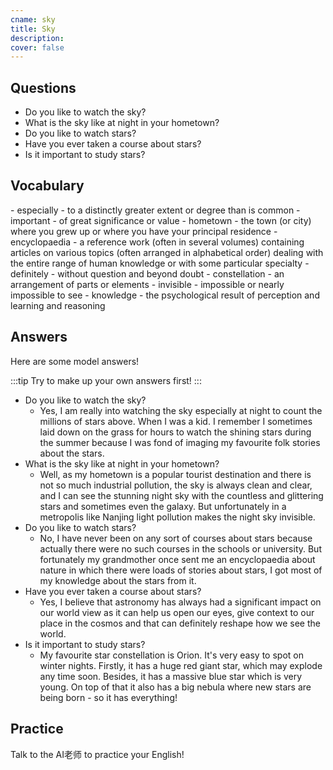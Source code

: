 ```yaml
---
cname: sky
title: Sky
description: 
cover: false
---
```

<banner></banner>

## Questions

- Do you like to watch the sky?
- What is the sky like at night in your hometown?
- Do you like to watch stars?
- Have you ever taken a course about stars?
- Is it important to study stars?

## Vocabulary

<vocab-list>
- especially
  - to a distinctly greater extent or degree than is common
- important
  - of great significance or value
- hometown
  - the town (or city) where you grew up or where you have your principal residence
- encyclopaedia
  - a reference work (often in several volumes) containing articles on various topics (often arranged in alphabetical order) dealing with the entire range of human knowledge or with some particular specialty  
- definitely
  - without question and beyond doubt
- constellation
  - an arrangement of parts or elements
- invisible
  - impossible or nearly impossible to see
- knowledge
  - the psychological result of perception and learning and reasoning  

<!-- blank -->

</vocab-list>

## Answers
Here are some model answers!

:::tip
Try to make up your own answers first!
:::

- Do you like to watch the sky?
  - Yes, I am really into watching the sky especially at night to count the millions of stars above. When I was a kid. I remember I sometimes laid down on the grass for hours to watch the shining stars during the summer because I was fond of imaging my favourite folk stories about the stars.
- What is the sky like at night in your hometown?
  - Well, as my hometown is a popular tourist destination and there is not so much industrial pollution, the sky is always clean and clear, and I can see the stunning night sky with the countless and glittering stars and sometimes even the galaxy. But unfortunately in a metropolis like Nanjing light pollution makes the night sky invisible.
- Do you like to watch stars?
  - No, I have never been on any sort of courses about stars because actually there were no such courses in the schools or university. But fortunately my grandmother once sent me an encyclopaedia about nature in which there were loads of stories about stars, I got most of my knowledge about the stars from it.
- Have you ever taken a course about stars?
  - Yes, I believe that astronomy has always had a significant impact on our world view as it can help us open our eyes, give context to our place in the cosmos and that can definitely reshape how we see the world.
- Is it important to study stars?
  - My favourite star constellation is Orion. It&#39;s very easy to spot on winter nights. Firstly, it has a huge red giant star, which may explode any time soon. Besides, it has a massive blue star which is very young. On top of that it also has a big nebula where new stars are being born - so it has everything!

## Practice
Talk to the AI老师 to practice your English!
<qrfooter></qrfooter>
